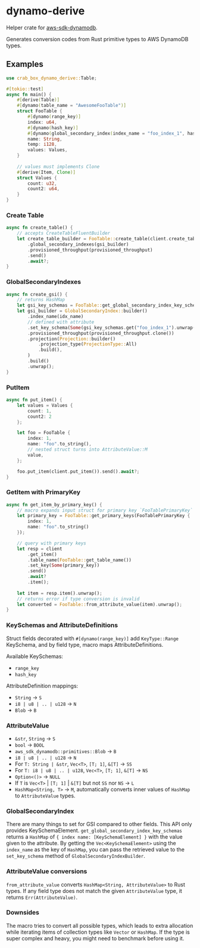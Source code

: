 # dynamo-derive

Helper crate for [aws-sdk-dynamodb](https://docs.rs/aws-sdk-dynamodb/latest/aws_sdk_dynamodb/).

Generates conversion codes from Rust primitive types to AWS DynamoDB types.

## Examples

```rust
use crab_box_dynamo_derive::Table;

#[tokio::test]
async fn main() {
    #[derive(Table)]
    #[dynamo(table_name = "AwesomeFooTable")]
    struct FooTable {
        #[dynamo(range_key)]
        index: u64,
        #[dynamo(hash_key)]
        #[dynamo(global_secondary_index(index_name = "foo_index_1", hash_key))]
        name: String,
        temp: i128,
        values: Values,
    }
    
    // values must implements Clone
    #[derive(Item, Clone)]
    struct Values {
        count: u32,
        count2: u64,
    }
}
```

### Create Table
```rust
async fn create_table() {
    // accepts CreateTableFluentBuilder
    let create_table_builder = FooTable::create_table(client.create_table())
        .global_secondary_indexes(gsi_builder)
        .provisioned_throughput(provisioned_throughput)
        .send()
        .await?;
}

```

### GlobalSecondaryIndexes
```rust
async fn create_gsi() {
    // returns HashMap
    let gsi_key_schemas = FooTable::get_global_secondary_index_key_schemas();
    let gsi_builder = GlobalSecondaryIndex::builder()
        .index_name(idx_name)
        // defined with attribute
        .set_key_schema(Some(gsi_key_schemas.get("foo_index_1").unwrap().clone()))
        .provisioned_throughput(provisioned_throughput.clone())
        .projection(Projection::builder()
            .projection_type(ProjectionType::All)
            .build(),
        )
        .build()
        .unwrap();
}
```

### PutItem
```rust
async fn put_item() {
    let values = Values {
        count: 1,
        count2: 2
    };

    let foo = FooTable {
        index: 1,
        name: "foo".to_string(),
        // nested struct turns into AttributeValue::M
        value,
    };

    foo.put_item(client.put_item()).send().await?;
}
```

### GetItem with PrimaryKey
```rust
async fn get_item_by_primary_key() {
    // macro expands input struct for primary key `FooTablePrimaryKey`
    let primary_key = FooTable::get_primary_keys(FooTablePrimaryKey {
        index: 1,
        name: "foo".to_string()
    });

    // query with primary keys
    let resp = client
        .get_item()
        .table_name(FooTable::get_table_name())
        .set_key(Some(primary_key))
        .send()
        .await?
        .item();
    
    let item = resp.item().unwrap();
    // returns error if type conversion is invalid
    let converted = FooTable::from_attribute_value(item).unwrap();
}
```

### KeySchemas and AttributeDefinitions

Struct fields decorated with `#[dynamo(range_key)]` add `KeyType::Range` KeySchema, and by field type, macro maps 
AttributeDefinitions.

Available KeySchemas:

- `range_key`
- `hash_key`

AttributeDefinition mappings:
- `String` -> `S`
- `i8 | u8 | .. | u128` -> `N`
- `Blob` -> `B`

### AttributeValue

- `&str`, `String` -> `S`
- `bool` -> `BOOL`
- `aws_sdk_dynamodb::primitives::Blob` -> `B`
- `i8 | u8 | .. | u128` -> `N`
- For `T: String | &str`, `Vec<T>`, `[T; 1]`, `&[T]` -> `SS`
- For `T: i8 | u8 | .. | u128`, `Vec<T>`, `[T; 1]`, `&[T]` -> `NS`
- `Option<()>` -> `NULL`
- If `T` is `Vec<T>` | `[T; 1]` | `&[T]` but not `SS` nor `NS` -> `L`
- `HashMap<String, T>` -> `M`, automatically converts inner values of `HashMap` to `AttributeValue` types.

### GlobalSecondaryIndex

There are many things to set for GSI compared to other fields. This API only provides KeySchemaElement. 
`get_global_secondary_index_key_schemas` returns a `HashMap` of `{ index name: [KeySchemaElement] }` with the value given to the attribute. 
By getting the `Vec<KeySchemaElement>` using the `index_name` as the key of `HashMap`, you can pass the retrieved value to the `set_key_schema` method of `GlobalSecondaryIndexBuilder`.

### AttributeValue conversions

`from_attribute_value` converts `HashMap<String, AttributeValue>` to Rust types. 
If any field type does not match the given `AttributeValue` type, it returns `Err(AttributeValue)`.

### Downsides

The macro tries to convert all possible types, which leads to extra allocation while iterating items of collection types like `Vector` or `HashMap`. 
If the type is super complex and heavy, you might need to benchmark before using it.
